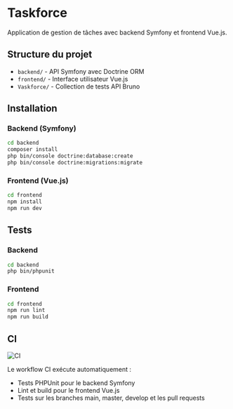 # Taskforce

Application de gestion de tâches avec backend Symfony et frontend Vue.js.

## Structure du projet

- `backend/` - API Symfony avec Doctrine ORM
- `frontend/` - Interface utilisateur Vue.js
- `Vaskforce/` - Collection de tests API Bruno

## Installation

### Backend (Symfony)

```bash
cd backend
composer install
php bin/console doctrine:database:create
php bin/console doctrine:migrations:migrate
```

### Frontend (Vue.js)

```bash
cd frontend
npm install
npm run dev
```

## Tests

### Backend

```bash
cd backend
php bin/phpunit
```

### Frontend

```bash
cd frontend
npm run lint
npm run build
```

## CI

![CI](https://github.com/VOTRE_USERNAME/VOTRE_REPO/actions/workflows/ci.yml/badge.svg)

Le workflow CI exécute automatiquement :

- Tests PHPUnit pour le backend Symfony
- Lint et build pour le frontend Vue.js
- Tests sur les branches main, master, develop et les pull requests
